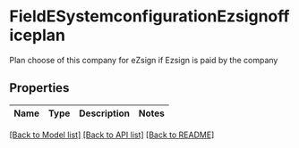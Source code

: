 # FieldESystemconfigurationEzsignofficeplan

Plan choose of this company for eZsign if Ezsign is paid by the company

## Properties

Name | Type | Description | Notes
------------ | ------------- | ------------- | -------------

[[Back to Model list]](../README.md#documentation-for-models) [[Back to API list]](../README.md#documentation-for-api-endpoints) [[Back to README]](../README.md)


